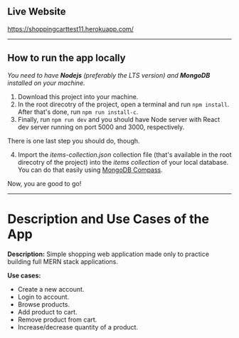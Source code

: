 ## Live Website

https://shoppingcarttest11.herokuapp.com/

---

## How to run the app locally

_You need to have **Nodejs** (preferably the LTS version) and **MongoDB** installed on your machine._

1. Download this project into your machine.
2. In the root direcotry of the project, open a terminal and run `npm install`. After that's done, run `npm run install-c`.
3. Finally, run `npm run dev` and you should have Node server with React dev server running on port 5000 and 3000, respectively.

There is one last step you should do, though.

4. Import the _items-collection.json_ collection file (that's available in the root direcotry of the project) into the _items collection_ of your local database. You can do that easily using [MongoDB Compass](https://docs.mongodb.com/compass/master/import-export/#procedure).

Now, you are good to go!

---

# Description and Use Cases of the App

**Description:** Simple shopping web application made only to practice building full MERN stack applications.

**Use cases:**

- Create a new account.
- Login to account.
- Browse products.
- Add product to cart.
- Remove product from cart.
- Increase/decrease quantity of a product.
